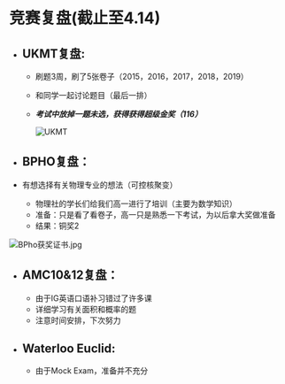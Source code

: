 # 竞赛复盘(截止至4.14)

- ## UKMT复盘:

  - 刷题3周，刷了5张卷子（2015，2016，2017，2018，2019）

  - 和同学一起讨论题目（最后一排）

  - ***考试中放掉一题未选，获得获得超级金奖（116）***

    ![UKMT](https://i.loli.net/2021/06/23/8LY1pGUVyEl4oC6.png)
- ## BPHO复盘：

- 有想选择有关物理专业的想法（可控核聚变）

  - 物理社的学长们给我们高一进行了培训（主要为数学知识）
  - 准备：只是看了看卷子，高一只是熟悉一下考试，为以后拿大奖做准备
  - 结果：铜奖2

 ![BPho获奖证书.jpg](https://i.loli.net/2021/06/23/rqAxef9gW4B6Rsk.jpg)
- ## AMC10&12复盘：

  - 由于IG英语口语补习错过了许多课
  - 详细学习有关面积和概率的题
  - 注意时间安排，下次努力

- ## Waterloo Euclid:

  - 由于Mock Exam，准备并不充分
